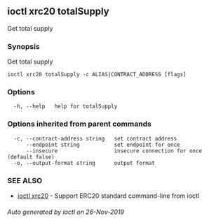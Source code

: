 ## ioctl xrc20 totalSupply

Get total supply

### Synopsis

Get total supply

```
ioctl xrc20 totalSupply -c ALIAS|CONTRACT_ADDRESS [flags]
```

### Options

```
  -h, --help   help for totalSupply
```

### Options inherited from parent commands

```
  -c, --contract-address string   set contract address
      --endpoint string           set endpoint for once
      --insecure                  insecure connection for once (default false)
  -o, --output-format string      output format
```

### SEE ALSO

* [ioctl xrc20](ioctl_xrc20.md)	 - Support ERC20 standard command-line from ioctl

###### Auto generated by ioctl on 26-Nov-2019
